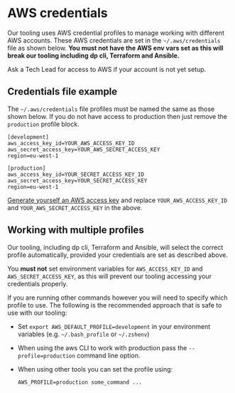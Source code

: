 AWS credentials
===============

Our tooling uses AWS credential profiles to manage working with different AWS accounts. These AWS credentials are set in the `~/.aws/credentials` file as shown below.  **You must not have the AWS env vars set as this will break our tooling including dp cli, Terraform and Ansible.**

Ask a Tech Lead for access to AWS if your account is not yet setup.

Credentials file example
------------------------

The `~/.aws/credentials` file profiles must be named the same as those shown below.  If you do not have access to production then just remove the `production` profile block.

```
[development]
aws_access_key_id=YOUR_AWS_ACCESS_KEY_ID
aws_secret_access_key=YOUR_AWS_SECRET_ACCESS_KEY
region=eu-west-1

[production]
aws_access_key_id=YOUR_SECRET_ACCESS_KEY_ID
aws_secret_access_key=YOUR_SECRET_ACCESS_KEY
region=eu-west-1
```

[Generate yourself an AWS access key](https://docs.aws.amazon.com/IAM/latest/UserGuide/id_credentials_access-keys.html#Using_CreateAccessKey) and replace `YOUR_AWS_ACCESS_KEY_ID` and `YOUR_AWS_SECRET_ACCESS_KEY` in the above.

Working with multiple profiles
------------------------------

Our tooling, including dp cli, Terraform and Ansible, will select the correct profile automatically, provided your credentials are set as described above.

You **must not** set environment variables for `AWS_ACCESS_KEY_ID` and `AWS_SECRET_ACCESS_KEY`, as this will prevent our tooling accessing your credentials properly.

If you are running other commands however you will need to specify which profile to use. The following is the recommended approach that is safe to use with our tooling:

* Set `export AWS_DEFAULT_PROFILE=development` in your environment variables (e.g. `~/.bash_profile` or `~/.zshenv`)
* When using the aws CLI to work with production pass the `--profile=production` command line option.
* When using other tools you can set the profile using:

   ```
   AWS_PROFILE=production some_command ...
   ```

